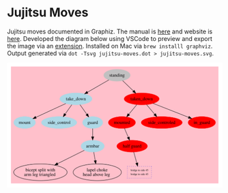 # Jujitsu Moves

Jujitsu moves documented in Graphiz.
The manual is
[here](https://www.graphviz.org/pdf/dotguide.pdf)
and website is
[here](https://www.graphviz.org/).
Developed the diagram below using VSCode to preview and export the image via an
[extension](https://marketplace.visualstudio.com/items?itemName=EFanZh.graphviz-preview).
Installed on Mac via `brew installl graphviz`.
Output generated via
`dot -Tsvg jujitsu-moves.dot > jujitsu-moves.svg`.

![](./jujitsu-moves.svg)
